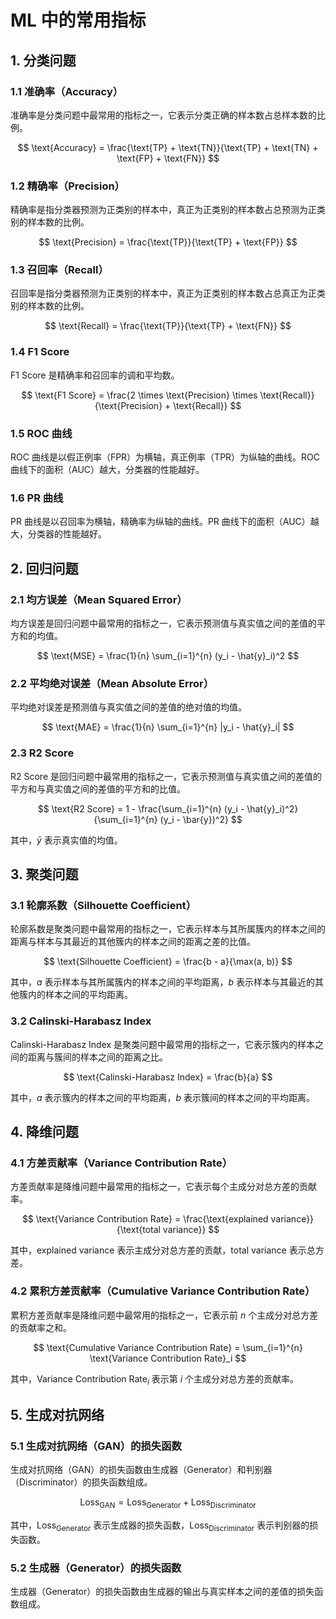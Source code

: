 # ML 中的常用指标

## 1. 分类问题

### 1.1 准确率（Accuracy）

准确率是分类问题中最常用的指标之一，它表示分类正确的样本数占总样本数的比例。

$$
\text{Accuracy} = \frac{\text{TP} + \text{TN}}{\text{TP} + \text{TN} + \text{FP} + \text{FN}}
$$


### 1.2 精确率（Precision）

精确率是指分类器预测为正类别的样本中，真正为正类别的样本数占总预测为正类别的样本数的比例。

$$
\text{Precision} = \frac{\text{TP}}{\text{TP} + \text{FP}}
$$

### 1.3 召回率（Recall）

召回率是指分类器预测为正类别的样本中，真正为正类别的样本数占总真正为正类别的样本数的比例。

$$
\text{Recall} = \frac{\text{TP}}{\text{TP} + \text{FN}}
$$

### 1.4 F1 Score

F1 Score 是精确率和召回率的调和平均数。

$$
\text{F1 Score} = \frac{2 \times \text{Precision} \times \text{Recall}}{\text{Precision} + \text{Recall}}
$$

### 1.5 ROC 曲线

ROC 曲线是以假正例率（FPR）为横轴，真正例率（TPR）为纵轴的曲线。ROC 曲线下的面积（AUC）越大，分类器的性能越好。

### 1.6 PR 曲线

PR 曲线是以召回率为横轴，精确率为纵轴的曲线。PR 曲线下的面积（AUC）越大，分类器的性能越好。

## 2. 回归问题

### 2.1 均方误差（Mean Squared Error）

均方误差是回归问题中最常用的指标之一，它表示预测值与真实值之间的差值的平方和的均值。

$$
\text{MSE} = \frac{1}{n} \sum_{i=1}^{n} (y_i - \hat{y}_i)^2
$$

### 2.2 平均绝对误差（Mean Absolute Error）

平均绝对误差是预测值与真实值之间的差值的绝对值的均值。

$$
\text{MAE} = \frac{1}{n} \sum_{i=1}^{n} |y_i - \hat{y}_i|
$$

### 2.3 R2 Score

R2 Score 是回归问题中最常用的指标之一，它表示预测值与真实值之间的差值的平方和与真实值之间的差值的平方和的比值。

$$
\text{R2 Score} = 1 - \frac{\sum_{i=1}^{n} (y_i - \hat{y}_i)^2}{\sum_{i=1}^{n} (y_i - \bar{y})^2}
$$

其中，$\bar{y}$ 表示真实值的均值。

## 3. 聚类问题

### 3.1 轮廓系数（Silhouette Coefficient）

轮廓系数是聚类问题中最常用的指标之一，它表示样本与其所属簇内的样本之间的距离与样本与其最近的其他簇内的样本之间的距离之差的比值。

$$
\text{Silhouette Coefficient} = \frac{b - a}{\max(a, b)}
$$

其中，$a$ 表示样本与其所属簇内的样本之间的平均距离，$b$ 表示样本与其最近的其他簇内的样本之间的平均距离。

### 3.2 Calinski-Harabasz Index

Calinski-Harabasz Index 是聚类问题中最常用的指标之一，它表示簇内的样本之间的距离与簇间的样本之间的距离之比。

$$
\text{Calinski-Harabasz Index} = \frac{b}{a}
$$

其中，$a$ 表示簇内的样本之间的平均距离，$b$ 表示簇间的样本之间的平均距离。

## 4. 降维问题

### 4.1 方差贡献率（Variance Contribution Rate）

方差贡献率是降维问题中最常用的指标之一，它表示每个主成分对总方差的贡献率。

$$
\text{Variance Contribution Rate} = \frac{\text{explained variance}}{\text{total variance}}
$$

其中，$\text{explained variance}$ 表示主成分对总方差的贡献，$\text{total variance}$ 表示总方差。

### 4.2 累积方差贡献率（Cumulative Variance Contribution Rate）

累积方差贡献率是降维问题中最常用的指标之一，它表示前 $n$ 个主成分对总方差的贡献率之和。

$$
\text{Cumulative Variance Contribution Rate} = \sum_{i=1}^{n} \text{Variance Contribution Rate}_i
$$

其中，$\text{Variance Contribution Rate}_i$ 表示第 $i$ 个主成分对总方差的贡献率。

## 5. 生成对抗网络

### 5.1 生成对抗网络（GAN）的损失函数

生成对抗网络（GAN）的损失函数由生成器（Generator）和判别器（Discriminator）的损失函数组成。

$$
\text{Loss}_{\text{GAN}} = \text{Loss}_{\text{Generator}} + \text{Loss}_{\text{Discriminator}}
$$

其中，$\text{Loss}_{\text{Generator}}$ 表示生成器的损失函数，$\text{Loss}_{\text{Discriminator}}$ 表示判别器的损失函数。

### 5.2 生成器（Generator）的损失函数

生成器（Generator）的损失函数由生成器的输出与真实样本之间的差值的损失函数组成。
